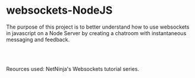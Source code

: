 # websockets-NodeJS
The purpose of this project is to better understand how to use websockets in javascript on a Node Server by creating a chatroom with instantaneous messaging and feedback. 

<br>
<br>



Reources used: NetNinja's Websockets tutorial series. 
